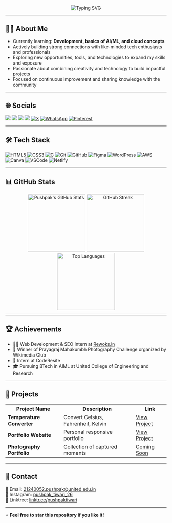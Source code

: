 <p align="center">
  <img src="https://readme-typing-svg.herokuapp.com?font=Fira+Code&size=28&pause=1000&color=00F0FF&center=true&vCenter=true&width=800&lines=Hi+there!+I'm+Pushpak+Tiwari;Web+Developer+%7C+AI+Learner+%7C+Content+Creator;Let's+build+something+awesome+together!" alt="Typing SVG" />
</p>




---

## 👨‍💻 About Me

- Currently learning: <b>Development, basics of AI/ML, and cloud concepts</b>
-  Actively building strong connections with like-minded tech enthusiasts and professionals
-  Exploring new opportunities, tools, and technologies to expand my skills and exposure
-  Passionate about combining creativity and technology to build impactful projects
-  Focused on continuous improvement and sharing knowledge with the community


---

## 🌐 Socials

<p align="left">
<a href="https://www.linkedin.com/in/pushpaktiwari/" target="_blank"><img src="https://img.shields.io/badge/LinkedIn-0077B5?style=for-the-badge&logo=linkedin&logoColor=white"/></a>
<a href="https://www.instagram.com/pushpaktiwari/" target="_blank"><img src="https://img.shields.io/badge/Instagram-E4405F?style=for-the-badge&logo=instagram&logoColor=white"/></a>
<a href="https://github.com/pushpaktiwarii" target="_blank"><img src="https://img.shields.io/badge/GitHub-181717?style=for-the-badge&logo=github&logoColor=white"/></a>
<a href="mailto:pushpaktiwari6@gmail.com" target="_blank"><img src="https://img.shields.io/badge/Email-D14836?style=for-the-badge&logo=gmail&logoColor=white"/></a>
<a href="https://twitter.com/pushpaktiwarii" target="_blank"><img src="https://img.shields.io/badge/X-1DA1F2?style=for-the-badge&logo=twitter&logoColor=white" alt="X"/></a>
<a href="https://wa.me/+917355559797" target="_blank"><img src="https://img.shields.io/badge/WhatsApp-25D366?style=for-the-badge&logo=whatsapp&logoColor=white" alt="WhatsApp"/></a>
<a href="https://pinterest.com/pushpaktiwarii" target="_blank"><img src="https://img.shields.io/badge/Pinterest-BD081C?style=for-the-badge&logo=pinterest&logoColor=white" alt="Pinterest"/></a>
</p>

---

## 🛠 Tech Stack

![HTML5](https://img.shields.io/badge/HTML5-E34F26?logo=html5&logoColor=white&style=for-the-badge)
![CSS3](https://img.shields.io/badge/CSS3-1572B6?logo=css3&logoColor=white&style=for-the-badge)
![C](https://img.shields.io/badge/C-00599C?logo=c&logoColor=white&style=for-the-badge)
![Git](https://img.shields.io/badge/Git-F05032?logo=git&logoColor=white&style=for-the-badge)
![GitHub](https://img.shields.io/badge/GitHub-181717?logo=github&logoColor=white&style=for-the-badge)
![Figma](https://img.shields.io/badge/Figma-F24E1E?logo=figma&logoColor=white&style=for-the-badge)
![WordPress](https://img.shields.io/badge/WordPress-21759B?logo=wordpress&logoColor=white&style=for-the-badge)
![AWS](https://img.shields.io/badge/AWS-232F3E?logo=amazon-aws&logoColor=white&style=for-the-badge)
![Canva](https://img.shields.io/badge/Canva-00C4CC?logo=canva&logoColor=white&style=for-the-badge)
![VSCode](https://img.shields.io/badge/VSCode-007ACC?logo=visual-studio-code&logoColor=white&style=for-the-badge)
![Netlify](https://img.shields.io/badge/Netlify-00C7B7?logo=netlify&logoColor=white&style=for-the-badge)

---

## 📊 GitHub Stats

<p align="center">
  <img src="https://github-readme-stats.vercel.app/api?username=Pushpak05&show_icons=true&theme=radical" alt="Pushpak's GitHub Stats" height="180" />
  <img src="https://github-readme-streak-stats.herokuapp.com/?user=Pushpak05&theme=radical" alt="GitHub Streak" height="180"/>
  <img src="https://github-readme-stats.vercel.app/api/top-langs/?username=Pushpak05&layout=compact&theme=radical" alt="Top Languages" height="180"/>
</p>

---

## 🏆 Achievements

- 👨‍💻 Web Development & SEO Intern at <a href="https://rewoks.in/" target="_blank">Rewoks.in</a>
- 📸 Winner of Prayagraj Mahakumbh Photography Challenge organized by Wikimedia Club
- 🚀 Intern at CodeResite
- 🎓 Pursuing BTech in AIML at United College of Engineering and Research

---

## 📂 Projects

<table>
  <tr>
    <th>Project Name</th>
    <th>Description</th>
    <th>Link</th>
  </tr>
  <tr>
    <td><b>Temperature Converter</b></td>
    <td>Convert Celsius, Fahrenheit, Kelvin</td>
    <td><a href="https://tempconverterbypushpak.netlify.app/" target="_blank">View Project</a></td>
  </tr>
  <tr>
    <td><b>Portfolio Website</b></td>
    <td>Personal responsive portfolio</td>
    <td><a href="https://portfolioforpushpak.netlify.app/" target="_blank">View Project</a></td>
  </tr>
  <tr>
    <td><b>Photography Portfolio</b></td>
    <td>Collection of captured moments</td>
    <td><a href="#" target="_blank">Coming Soon</a></td>
  </tr>
</table>

---

## 💬 Contact

📧 Email: <a href="mailto:21240052.pushpak@united.edu.in" target="_blank">21240052.pushpak@united.edu.in</a><br>
📱 Instagram: <a href="https://www.instagram.com/pushpak_tiwari_26/" target="_blank">pushpak_tiwari_26</a><br>
📁 Linktree: <a href="https://linktr.ee/pushpaktiwari" target="_blank">linktr.ee/pushpaktiwari</a>

---

⭐ <b>Feel free to star this repository if you like it!</b>
